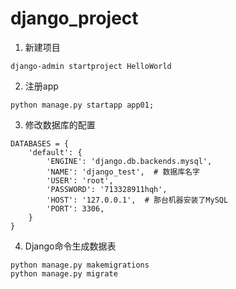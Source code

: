 # django_project
1. 新建项目

```
django-admin startproject HelloWorld
```

2. 注册app

```
python manage.py startapp app01;
```


3. 修改数据库的配置

```
DATABASES = {
    'default': {
        'ENGINE': 'django.db.backends.mysql',
        'NAME': 'django_test',  # 数据库名字
        'USER': 'root',
        'PASSWORD': '713328911hqh',
        'HOST': '127.0.0.1',  # 那台机器安装了MySQL
        'PORT': 3306,
    }
}
```

4. Django命令生成数据表

```
python manage.py makemigrations
python manage.py migrate
```


